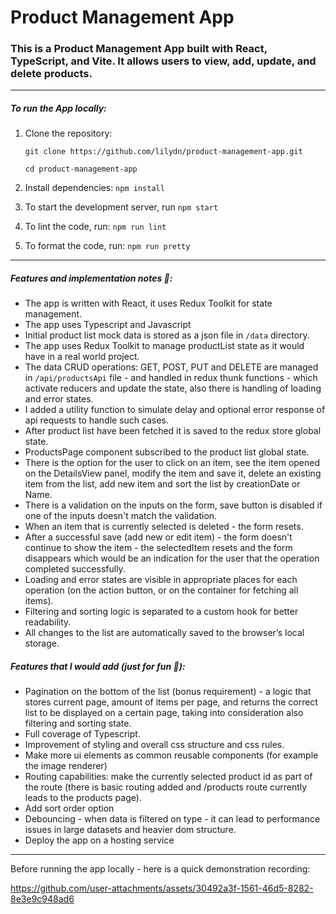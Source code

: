 # Product Management App 

### This is a Product Management App built with React, TypeScript, and Vite. It allows users to view, add, update, and delete products.

---

##### To run the App locally:

1. Clone the repository:

    `git clone https://github.com/lilydn/product-management-app.git`

   `cd product-management-app`


2. Install dependencies: `npm install`

3. To start the development server, run `npm start`


4. To lint the code, run: `npm run lint`

5. To format the code, run: `npm run pretty`


--- --- ---


##### Features and implementation notes 📝:

* The app is written with React, it uses Redux Toolkit for state management.
* The app uses Typescript and Javascript
* Initial product list mock data is stored as a json file in `/data` directory.      
* The app uses Redux Toolkit to manage productList state as it would have in a real world project.
* The data CRUD operations: GET, POST, PUT and DELETE are managed in `/api/productsApi` file - and handled in redux thunk functions - which activate reducers and update the state, also there is handling of loading and error states.
* I added a utility function to simulate delay and optional error response of api requests to handle such cases.
* After product list have been fetched it is saved to the redux store global state.
* ProductsPage component subscribed to the product list global state.
* There is the option for the user to click on an item, see the item opened on the DetailsView panel, modify the item and save it, delete an existing item from the list, add new item and sort the list by creationDate or Name.
* There is a validation on the inputs on the form, save button is disabled if one of the inputs doesn't match the validation.
* When an item that is currently selected is deleted - the form resets.
* After a successful save (add new or edit item) - the form doesn't continue to show the item - the selectedItem resets and the form disappears which would be an indication for the user that the operation completed successfully.
* Loading and error states are visible in appropriate places for each operation (on the action button, or on the container for fetching all items).
* Filtering and sorting logic is separated to a custom hook for better readability.
* All changes to the list are automatically saved to the browser’s local storage.


##### Features that I would add (just for fun 🙂):
* Pagination on the bottom of the list (bonus requirement) - a logic that stores current page, amount of items per page, and returns the correct list to be displayed on a certain page, taking into consideration also filtering and sorting state.
* Full coverage of Typescript.
* Improvement of styling and overall css structure and css rules.
* Make more ui elements as common reusable components (for example the image renderer)
* Routing capabilities: make the currently selected product id as part of the route (there is basic routing added and /products route currently leads to the products page).
* Add sort order option
* Debouncing - when data is filtered on type - it can lead to performance issues in large datasets and heavier dom structure.
* Deploy the app on a hosting service 



--- --- ---

Before running the app locally - here is a quick demonstration recording:

https://github.com/user-attachments/assets/30492a3f-1561-46d5-8282-8e3e9c948ad6


